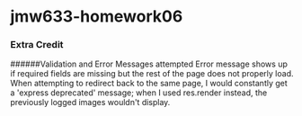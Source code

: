 # jmw633-homework06

### Extra Credit

######Validation and Error Messages attempted
Error message shows up if required fields are missing but the rest of the page does not properly load. 
When attempting to redirect back to the same page, I would constantly get a 'express deprecated' message; when I used res.render instead, the previously logged images wouldn't display.
